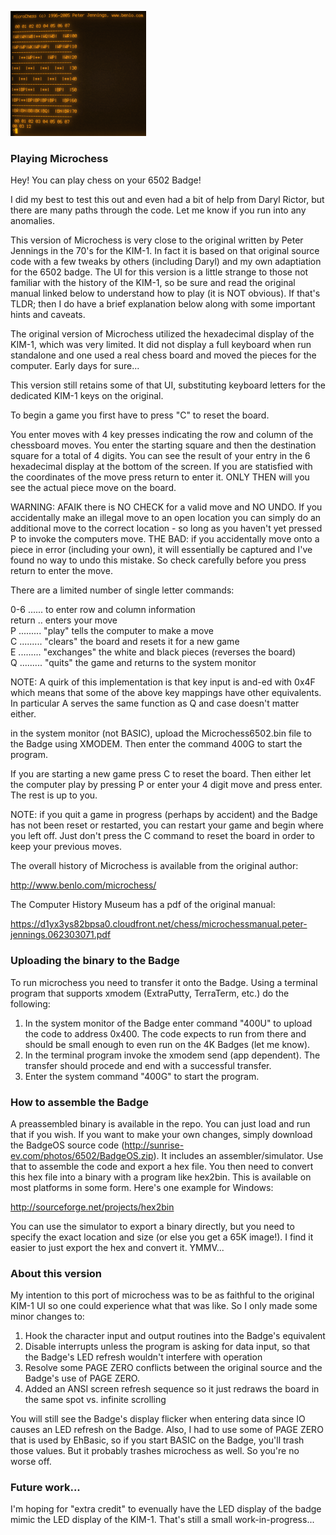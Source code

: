 ![Microchess](/docs/microchess-sml.png "Microchess")
### Playing Microchess

Hey! You can play chess on your 6502 Badge!

I did my best
to test this out and even had a bit of help from
Daryl Rictor, but there are many paths through the code. Let me know
if you run into any anomalies.

This version of Microchess is very close to the original written
by Peter Jennings in the 70's for the KIM-1. In fact it is based on that 
original source code with a few tweaks by others (including Daryl) and my own adaptiation 
for the 6502 badge. The UI for this version is a little strange to
those not familiar with the history of the KIM-1, so be sure and read
the original manual linked below to understand how to play (it is NOT obvious).
If that's TLDR; then I do have a brief explanation below along with some
important hints and caveats.

The original version of Microchess utilized the hexadecimal display of the
KIM-1, which was very limited. It did not display a full keyboard when run
standalone and one used a real chess board and moved the pieces for the
computer. Early days for sure...

This version still retains some of that UI, substituting keyboard letters for the
dedicated KIM-1 keys on the original.

To begin a game you first have to press "C" to reset the board.

You enter moves with 4 key presses indicating the row and column of the chessboard moves.
You enter the starting square and then the destination square for a total of 4 digits. 
You can see the result
of your entry in the 6 hexadecimal display at the bottom of the screen. If you
are statisfied with the coordinates of the move press return to enter it. ONLY
THEN will you see the actual piece move on the board. 

WARNING: AFAIK there is NO CHECK
for a valid move and NO UNDO. If you accidentally make an illegal move to an open location
you can simply do an additional move to the correct location - so long as you haven't
yet pressed P to invoke the computers move. THE BAD: if you accidentally move onto a
piece in error (including your own), it will essentially be captured and I've found no way to 
undo this mistake. So check carefully before you press return to enter the move.

There are a limited number of single letter commands:

0-6 ...... to enter row and column information<BR>
return .. enters your move<BR>
P ......... "play" tells the computer to make a move<BR>
C ......... "clears" the board and resets it for a new game<BR>
E ......... "exchanges" the white and black pieces (reverses the board)<BR>
Q ......... "quits" the game and returns to the system monitor<BR>

NOTE: A quirk of this implementation is that key input is and-ed with 0x4F
which means that some of the above key mappings have other equivalents. In
particular A serves the same function as Q and case doesn't matter either.

in the system monitor (not BASIC), upload the Microchess6502.bin file 
to the Badge using XMODEM. Then enter the command 400G to start the program.

If you are starting a new game press C to reset the board. Then either let the
computer play by pressing P or enter your 4 digit move and press enter.
The rest is up to you.

NOTE: if you quit a game in progress (perhaps by accident) and the Badge has not
been reset or restarted, you can restart your game
and begin where you left off. Just don't press the C command to reset the board
in order to keep your previous moves.

The overall history of Microchess is available from 
the original author:

http://www.benlo.com/microchess/

The Computer History Museum has a pdf of the original manual:

https://d1yx3ys82bpsa0.cloudfront.net/chess/microchessmanual.peter-jennings.062303071.pdf

### Uploading the binary to the Badge

To run microchess you need to transfer it onto the Badge. Using a terminal program
that supports xmodem (ExtraPutty, TerraTerm, etc.) do the following:

1. In the system monitor of the Badge enter command "400U" to upload the code
to address 0x400. The code expects to run from there and should be small enough
to even run on the 4K Badges (let me know).
2. In the terminal program invoke the xmodem send (app dependent). The transfer
should procede and end with a successful transfer.
3. Enter the system command "400G" to start the program.

### How to assemble the Badge

A preassembled binary is available in the repo. You can just load and run that
if you wish. If you want to make your own changes, simply download the BadgeOS
source code (http://sunrise-ev.com/photos/6502/BadgeOS.zip). It includes an
assembler/simulator. Use that to assemble the code and export a hex file. You then
need to convert this hex file into a binary with a program like hex2bin. This is
available on most platforms in some form. Here's one example for Windows:

http://sourceforge.net/projects/hex2bin

You can use the simulator to export a binary directly, but you need to specify the
exact location and size (or else you get a 65K image!). I find it easier to just
export the hex and convert it. YMMV...

### About this version

My intention to this port of microchess was to be as faithful to the original
KIM-1 UI so one could experience what that was like. So I only made some minor
changes to:

1. Hook the character input and output routines into the Badge's equivalent<BR>
2. Disable interrupts unless the program is asking for data input, so that the Badge's 
LED refresh wouldn't interfere with operation<BR>
4. Resolve some PAGE ZERO conflicts between the original source and the Badge's use of PAGE ZERO.
5. Added an ANSI screen refresh sequence so it just redraws the board in the same spot vs. infinite scrolling

You will still see the Badge's display flicker when entering data since IO causes an LED refresh
on the Badge. Also, I had to use some of PAGE ZERO that is used by EhBasic, so if you start
BASIC on the Badge, you'll trash those values. But it probably trashes microchess as well. So
you're no worse off.

### Future work...

I'm hoping for "extra credit" to evenually have the LED display of the badge mimic
the LED display of the KIM-1. That's still a small work-in-progress...

